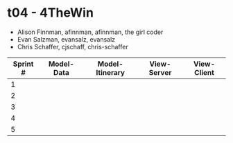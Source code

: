 # t04 - 4TheWin
* Alison Finnman, afinnman, afinnman, the girl coder
* Evan Salzman, evansalz, evansalz
* Chris Schaffer, cjschaff, chris-schaffer

Sprint # | Model-Data | Model-Itinerary | View-Server | View-Client
-------- | ---------- | --------------- | ----------- | -----------
1 |
2 |
3 |
4 |
5 |
